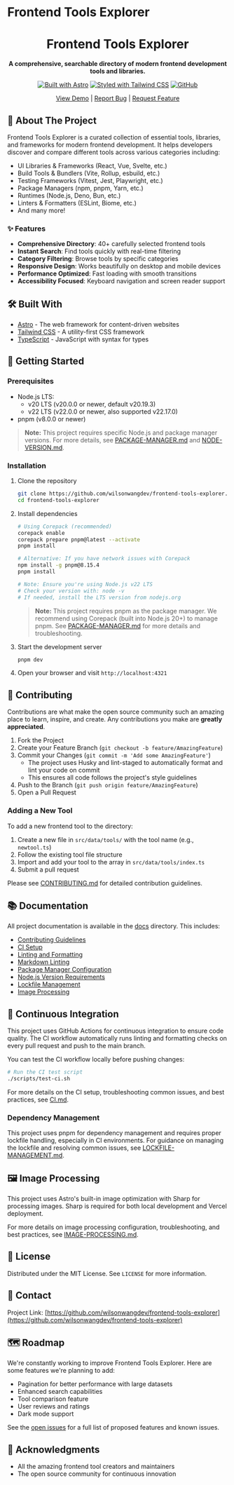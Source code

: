 # Frontend Tools Explorer

<div align="center">

# Frontend Tools Explorer

**A comprehensive, searchable directory of modern frontend development tools and libraries.**

[![Built with Astro](https://astro.badg.es/v2/built-with-astro/small.svg)](https://astro.build)
[![Styled with Tailwind CSS](https://img.shields.io/badge/Styled%20with-Tailwind%20CSS-06B6D4?logo=tailwindcss&logoColor=white)](https://tailwindcss.com)
[![GitHub](https://img.shields.io/github/license/wilsonwangdev/frontend-tools-explorer?color=blue)](https://github.com/wilsonwangdev/frontend-tools-explorer/blob/main/LICENSE)

[View Demo](https://frontend-tools-explorer.vercel.app) | [Report Bug](https://github.com/wilsonwangdev/frontend-tools-explorer/issues) | [Request Feature](https://github.com/wilsonwangdev/frontend-tools-explorer/pulls)

</div>

## 🚀 About The Project

Frontend Tools Explorer is a curated collection of essential tools, libraries, and frameworks for modern frontend development. It helps developers discover and compare different tools across various categories including:

- UI Libraries & Frameworks (React, Vue, Svelte, etc.)
- Build Tools & Bundlers (Vite, Rollup, esbuild, etc.)
- Testing Frameworks (Vitest, Jest, Playwright, etc.)
- Package Managers (npm, pnpm, Yarn, etc.)
- Runtimes (Node.js, Deno, Bun, etc.)
- Linters & Formatters (ESLint, Biome, etc.)
- And many more!

### ✨ Features

- **Comprehensive Directory**: 40+ carefully selected frontend tools
- **Instant Search**: Find tools quickly with real-time filtering
- **Category Filtering**: Browse tools by specific categories
- **Responsive Design**: Works beautifully on desktop and mobile devices
- **Performance Optimized**: Fast loading with smooth transitions
- **Accessibility Focused**: Keyboard navigation and screen reader support

## 🛠️ Built With

- [Astro](https://astro.build/) - The web framework for content-driven websites
- [Tailwind CSS](https://tailwindcss.com/) - A utility-first CSS framework
- [TypeScript](https://www.typescriptlang.org/) - JavaScript with syntax for types

## 🏁 Getting Started

### Prerequisites

- Node.js LTS:
  - v20 LTS (v20.0.0 or newer, default v20.19.3)
  - v22 LTS (v22.0.0 or newer, also supported v22.17.0)
- pnpm (v8.0.0 or newer)

> **Note:** This project requires specific Node.js and package manager versions. For more details, see [PACKAGE-MANAGER.md](./docs/PACKAGE-MANAGER.md) and [NODE-VERSION.md](./docs/NODE-VERSION.md).

### Installation

1. Clone the repository

   ```sh
   git clone https://github.com/wilsonwangdev/frontend-tools-explorer.git
   cd frontend-tools-explorer
   ```

2. Install dependencies

   ```sh
   # Using Corepack (recommended)
   corepack enable
   corepack prepare pnpm@latest --activate
   pnpm install
   
   # Alternative: If you have network issues with Corepack
   npm install -g pnpm@8.15.4
   pnpm install
   
   # Note: Ensure you're using Node.js v22 LTS
   # Check your version with: node -v
   # If needed, install the LTS version from nodejs.org
   ```

   > **Note:** This project requires pnpm as the package manager. We recommend using Corepack (built into Node.js 20+) to manage pnpm. See [PACKAGE-MANAGER.md](./docs/PACKAGE-MANAGER.md) for more details and troubleshooting.

3. Start the development server

   ```sh
   pnpm dev
   ```

4. Open your browser and visit `http://localhost:4321`

## 🤝 Contributing

Contributions are what make the open source community such an amazing place to learn, inspire, and create. Any contributions you make are **greatly appreciated**.

1. Fork the Project
2. Create your Feature Branch (`git checkout -b feature/AmazingFeature`)
3. Commit your Changes (`git commit -m 'Add some AmazingFeature'`)
   - The project uses Husky and lint-staged to automatically format and lint your code on commit
   - This ensures all code follows the project's style guidelines
4. Push to the Branch (`git push origin feature/AmazingFeature`)
5. Open a Pull Request

### Adding a New Tool

To add a new frontend tool to the directory:

1. Create a new file in `src/data/tools/` with the tool name (e.g., `newtool.ts`)
2. Follow the existing tool file structure
3. Import and add your tool to the array in `src/data/tools/index.ts`
4. Submit a pull request

Please see [CONTRIBUTING.md](./docs/CONTRIBUTING.md) for detailed contribution guidelines.

## 📚 Documentation

All project documentation is available in the [docs](./docs) directory. This includes:

- [Contributing Guidelines](./docs/CONTRIBUTING.md)
- [CI Setup](./docs/CI.md)
- [Linting and Formatting](./docs/LINTING.md)
- [Markdown Linting](./docs/MARKDOWN-LINTING.md)
- [Package Manager Configuration](./docs/PACKAGE-MANAGER.md)
- [Node.js Version Requirements](./docs/NODE-VERSION.md)
- [Lockfile Management](./docs/LOCKFILE-MANAGEMENT.md)
- [Image Processing](./docs/IMAGE-PROCESSING.md)

## 🔄 Continuous Integration

This project uses GitHub Actions for continuous integration to ensure code quality. The CI workflow automatically runs linting and formatting checks on every pull request and push to the main branch.

You can test the CI workflow locally before pushing changes:

```sh
# Run the CI test script
./scripts/test-ci.sh
```

For more details on the CI setup, troubleshooting common issues, and best practices, see [CI.md](./docs/CI.md).

### Dependency Management

This project uses pnpm for dependency management and requires proper lockfile handling, especially in CI environments. For guidance on managing the lockfile and resolving common issues, see [LOCKFILE-MANAGEMENT.md](./docs/LOCKFILE-MANAGEMENT.md).

## 🖼️ Image Processing

This project uses Astro's built-in image optimization with Sharp for processing images. Sharp is required for both local development and Vercel deployment.

For more details on image processing configuration, troubleshooting, and best practices, see [IMAGE-PROCESSING.md](./docs/IMAGE-PROCESSING.md).

## 📝 License

Distributed under the MIT License. See `LICENSE` for more information.

## 📧 Contact

Project Link: [https://github.com/wilsonwangdev/frontend-tools-explorer](https://github.com/wilsonwangdev/frontend-tools-explorer)

## 🗺️ Roadmap

We're constantly working to improve Frontend Tools Explorer. Here are some features we're planning to add:

- Pagination for better performance with large datasets
- Enhanced search capabilities
- Tool comparison feature
- User reviews and ratings
- Dark mode support

See the [open issues](https://github.com/wilsonwangdev/frontend-tools-explorer/issues) for a full list of proposed features and known issues.

## 🙏 Acknowledgments

- All the amazing frontend tool creators and maintainers
- The open source community for continuous innovation

